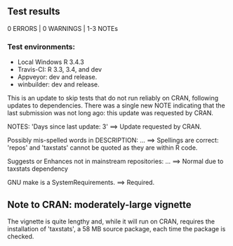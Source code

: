 ## Test results
0 ERRORS | 0 WARNINGS | 1-3 NOTEs

### Test environments:
* Local Windows R 3.4.3
* Travis-CI: R 3.3, 3.4, and dev
* Appveyor: dev and release.
* winbuilder: dev and release.

This is an update to skip tests that do not run reliably on CRAN, following updates to dependencies. There was a single new NOTE indicating that the last submission was not long ago: this update was requested by CRAN.

NOTES:
'Days since last update: 3'
  ==> Update requested by CRAN.
  
Possibly mis-spelled words in DESCRIPTION: ...
  ==> Spellings are correct: 'repos' and 'taxstats' cannot be quoted as they are within R code.

Suggests or Enhances not in mainstream repositories: ...
  ==> Normal due to taxstats dependency

GNU make is a SystemRequirements.
  ==> Required.

## Note to CRAN: moderately-large vignette
The vignette is quite lengthy and, while it will run on CRAN, requires the installation of 'taxstats', a 58 MB source package, each time the package is checked. 


